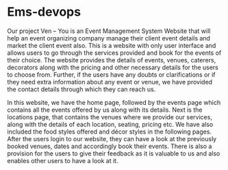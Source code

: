 # Ems-devops
Our project Ven – You is an Event Management System Website that 
will help an event organizing company manage their client event details and market the client event also. 
This is a website with only user interface and allows users to go through the services provided and book 
for the events of their choice. The website provides the details of events, venues, caterers, decorators 
along with the pricing and other necessary details for the users to choose from. Further, if the 
users have any doubts or clarifications or if they need extra information about any event or venue, we 
have provided the contact details through which they can reach us.


In this website, we have the home page, followed by the events page which contains all the events offered by us along with its details. 
Next is the locations page, that contains the venues where we provide our services, along with the details of each location, seating, pricing etc. 
We have also included the food styles offered and décor styles in the following pages. After the users login to our website, they can have a look at 
the previously booked venues, dates and accordingly book their events. There is also a provision for the users to give their feedback as it is valuable 
to us and also enables other users to have a look at it. 
